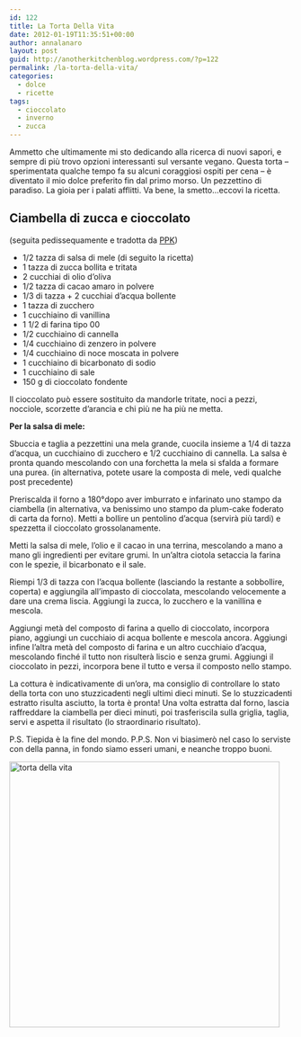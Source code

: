 ```yaml
---
id: 122
title: La Torta Della Vita
date: 2012-01-19T11:35:51+00:00
author: annalanaro
layout: post
guid: http://anotherkitchenblog.wordpress.com/?p=122
permalink: /la-torta-della-vita/
categories:
  - dolce
  - ricette
tags:
  - cioccolato
  - inverno
  - zucca
---
```

Ammetto che ultimamente mi sto dedicando alla ricerca di nuovi sapori, e sempre di più trovo opzioni interessanti sul versante vegano. Questa torta &#8211; sperimentata qualche tempo fa su alcuni coraggiosi ospiti per cena &#8211; è diventato il mio dolce preferito fin dal primo morso. Un pezzettino di paradiso. La gioia per i palati afflitti. Va bene, la smetto&#8230;eccovi la ricetta.

## Ciambella di zucca e cioccolato

(seguita pedissequamente e tradotta da [PPK](http://www.theppk.com/2011/10/chocolate-pumpkin-loaf/))

* 1/2 tazza di salsa di mele (di seguito la ricetta)
* 1 tazza di zucca bollita e tritata
* 2 cucchiai di olio d&#8217;oliva
* 1/2 tazza di cacao amaro in polvere
* 1/3 di tazza + 2 cucchiai d&#8217;acqua bollente
* 1 tazza di zucchero
* 1 cucchiaino di vanillina
* 1 1/2 di farina tipo 00
* 1/2 cucchiaino di cannella
* 1/4 cucchiaino di zenzero in polvere
* 1/4 cucchiaino di noce moscata in polvere
* 1 cucchiaino di bicarbonato di sodio
* 1 cucchiaino di sale
* 150 g di cioccolato fondente

Il cioccolato può essere sostituito da mandorle tritate, noci a pezzi, nocciole, scorzette d&#8217;arancia e chi più ne ha più ne metta. 

**Per la salsa di mele:**
  
Sbuccia e taglia a pezzettini una mela grande, cuocila insieme a 1/4 di tazza d&#8217;acqua, un cucchiaino di zucchero e 1/2 cucchiaino di cannella. La salsa è pronta quando mescolando con una forchetta la mela si sfalda a formare una purea. (in alternativa, potete usare la composta di mele, vedi qualche post precedente)

Preriscalda il forno a 180°dopo aver imburrato e infarinato uno stampo da ciambella (in alternativa, va benissimo uno stampo da plum-cake foderato di carta da forno). Metti a bollire un pentolino d&#8217;acqua (servirà più tardi) e spezzetta il cioccolato grossolanamente.

Metti la salsa di mele, l&#8217;olio e il cacao in una terrina, mescolando a mano a mano gli ingredienti per evitare grumi. In un&#8217;altra ciotola setaccia la farina con le spezie, il bicarbonato e il sale.

Riempi 1/3 di tazza con l&#8217;acqua bollente (lasciando la restante a sobbollire, coperta) e aggiungila all&#8217;impasto di cioccolata, mescolando velocemente a dare una crema liscia. Aggiungi la zucca, lo zucchero e la vanillina e mescola.

Aggiungi metà del composto di farina a quello di cioccolato, incorpora piano, aggiungi un cucchiaio di acqua bollente e mescola ancora. Aggiungi infine l&#8217;altra metà del composto di farina e un altro cucchiaio d&#8217;acqua, mescolando finché il tutto non risulterà liscio e senza grumi. Aggiungi il cioccolato in pezzi, incorpora bene il tutto e versa il composto nello stampo.

La cottura è indicativamente di un&#8217;ora, ma consiglio di controllare lo stato della torta con uno stuzzicadenti negli ultimi dieci minuti. Se lo stuzzicadenti estratto risulta asciutto, la torta è pronta! Una volta estratta dal forno, lascia raffreddare la ciambella per dieci minuti, poi trasferiscila sulla griglia, taglia, servi e aspetta il risultato (lo straordinario risultato).

P.S. Tiepida è la fine del mondo. P.P.S. Non vi biasimerò nel caso lo serviste con della panna, in fondo siamo esseri umani, e neanche troppo buoni.

<img title="torta della vita" src="http://anotherkitchenblog.files.wordpress.com/2012/01/ppkloaf.jpg" alt="torta della vita" width="481" height="473" srcset="http://kitchen.annalanaro.com/wp-content/uploads/2012/01/ppkloaf.jpg 888w, http://kitchen.annalanaro.com/wp-content/uploads/2012/01/ppkloaf-300x294.jpg 300w" sizes="(max-width: 481px) 100vw, 481px" />